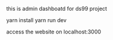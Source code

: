 this is admin dashboatd for ds99 project


yarn install
yarn run dev

access the website on localhost:3000
